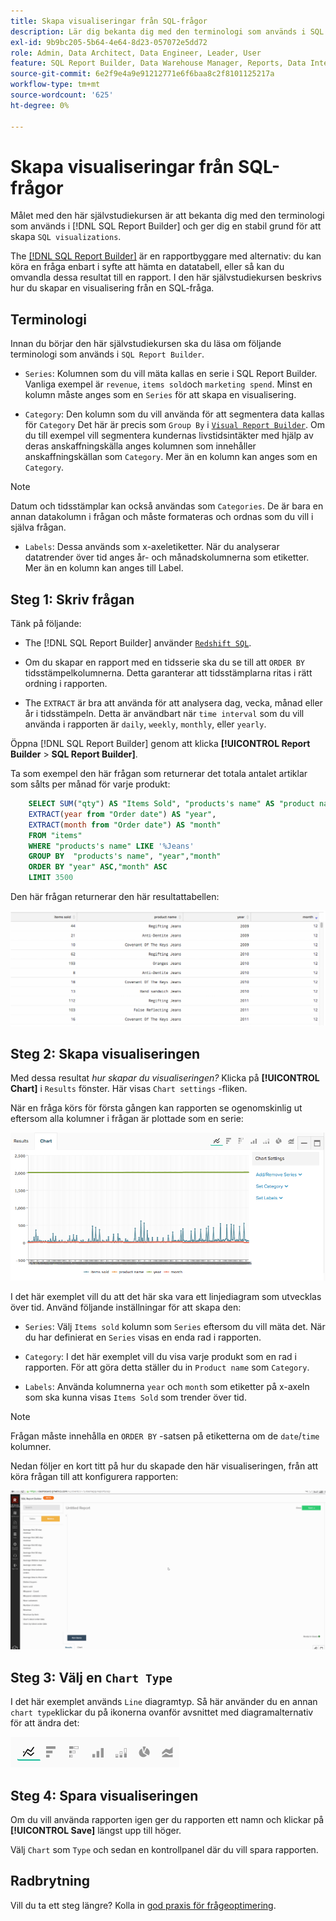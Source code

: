 ```yaml
---
title: Skapa visualiseringar från SQL-frågor
description: Lär dig bekanta dig med den terminologi som används i SQL Report Builder och ge dig en gedigen grund för att skapa SQL-visualiseringar.
exl-id: 9b9bc205-5b64-4e64-8d23-057072e5dd72
role: Admin, Data Architect, Data Engineer, Leader, User
feature: SQL Report Builder, Data Warehouse Manager, Reports, Data Integration
source-git-commit: 6e2f9e4a9e91212771e6f6baa8c2f8101125217a
workflow-type: tm+mt
source-wordcount: '625'
ht-degree: 0%

---
```


# Skapa visualiseringar från SQL-frågor

Målet med den här självstudiekursen är att bekanta dig med den terminologi som används i [!DNL SQL Report Builder] och ger dig en stabil grund för att skapa `SQL visualizations`.

The [[!DNL SQL Report Builder]](../data-analyst/dev-reports/sql-rpt-bldr.md) är en rapportbyggare med alternativ: du kan köra en fråga enbart i syfte att hämta en datatabell, eller så kan du omvandla dessa resultat till en rapport. I den här självstudiekursen beskrivs hur du skapar en visualisering från en SQL-fråga.

## Terminologi

Innan du börjar den här självstudiekursen ska du läsa om följande terminologi som används i `SQL Report Builder`.

- `Series`: Kolumnen som du vill mäta kallas en serie i SQL Report Builder. Vanliga exempel är `revenue`, `items sold`och `marketing spend`. Minst en kolumn måste anges som en `Series` för att skapa en visualisering.

- `Category`: Den kolumn som du vill använda för att segmentera data kallas för `Category` Det här är precis som `Group By` i [`Visual Report Builder`](../data-user/reports/ess-rpt-build-visual.md). Om du till exempel vill segmentera kundernas livstidsintäkter med hjälp av deras anskaffningskälla anges kolumnen som innehåller anskaffningskällan som `Category`. Mer än en kolumn kan anges som en `Category`.

>[!NOTE]
>
>Datum och tidsstämplar kan också användas som `Categories`. De är bara en annan datakolumn i frågan och måste formateras och ordnas som du vill i själva frågan.

- `Labels`: Dessa används som x-axeletiketter. När du analyserar datatrender över tid anges år- och månadskolumnerna som etiketter. Mer än en kolumn kan anges till Label.

## Steg 1: Skriv frågan

Tänk på följande:

- The [!DNL SQL Report Builder] använder [`Redshift SQL`](https://docs.aws.amazon.com/redshift/latest/dg/c_redshift-and-postgres-sql.html).

- Om du skapar en rapport med en tidsserie ska du se till att `ORDER BY` tidsstämpelkolumnerna. Detta garanterar att tidsstämplarna ritas i rätt ordning i rapporten.

- The `EXTRACT` är bra att använda för att analysera dag, vecka, månad eller år i tidsstämpeln. Detta är användbart när `time interval` som du vill använda i rapporten är `daily`, `weekly`, `monthly`, eller `yearly`.

Öppna [!DNL SQL Report Builder] genom att klicka **[!UICONTROL Report Builder** > **SQL Report Builder]**.

Ta som exempel den här frågan som returnerar det totala antalet artiklar som sålts per månad för varje produkt:

```sql
    SELECT SUM("qty") AS "Items Sold", "products's name" AS "product name",
    EXTRACT(year from "Order date") AS "year",
    EXTRACT(month from "Order date") AS "month"
    FROM "items"
    WHERE "products's name" LIKE '%Jeans'
    GROUP BY  "products's name", "year","month"
    ORDER BY "year" ASC,"month" ASC
    LIMIT 3500
```

Den här frågan returnerar den här resultattabellen:

![](../assets/SQL_results_table.png)

## Steg 2: Skapa visualiseringen

Med dessa resultat *hur skapar du visualiseringen?* Klicka på **[!UICONTROL Chart]** i `Results` fönster. Här visas `Chart settings` -fliken.

När en fråga körs för första gången kan rapporten se ogenomskinlig ut eftersom alla kolumner i frågan är plottade som en serie:

![](../assets/SQL_initial_report_results.png)

I det här exemplet vill du att det här ska vara ett linjediagram som utvecklas över tid. Använd följande inställningar för att skapa den:

- `Series`: Välj `Items sold` kolumn som `Series` eftersom du vill mäta det. När du har definierat en `Series` visas en enda rad i rapporten.

- `Category`: I det här exemplet vill du visa varje produkt som en rad i rapporten. För att göra detta ställer du in `Product name` som `Category`.

- `Labels`: Använda kolumnerna `year` och `month` som etiketter på x-axeln som ska kunna visas `Items Sold` som trender över tid.

>[!NOTE]
>
>Frågan måste innehålla en `ORDER BY` -satsen på etiketterna om de `date`/`time` kolumner.

Nedan följer en kort titt på hur du skapade den här visualiseringen, från att köra frågan till att konfigurera rapporten:

![](../assets/SQL_report_settings.gif)

## Steg 3: Välj en `Chart Type`

I det här exemplet används `Line` diagramtyp. Så här använder du en annan `chart type`klickar du på ikonerna ovanför avsnittet med diagramalternativ för att ändra det:

![](../assets/Chart_types.png)

## Steg 4: Spara visualiseringen

Om du vill använda rapporten igen ger du rapporten ett namn och klickar på **[!UICONTROL Save]** längst upp till höger.

Välj `Chart` som `Type` och sedan en kontrollpanel där du vill spara rapporten.

## Radbrytning

Vill du ta ett steg längre? Kolla in [god praxis för frågeoptimering](../best-practices/optimizing-your-sql-queries.md).
